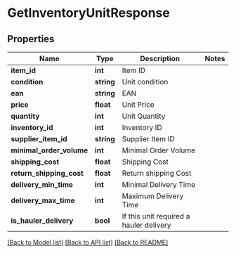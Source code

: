# GetInventoryUnitResponse

## Properties
Name | Type | Description | Notes
------------ | ------------- | ------------- | -------------
**item_id** | **int** | Item ID | 
**condition** | **string** | Unit condition | 
**ean** | **string** | EAN | 
**price** | **float** | Unit Price | 
**quantity** | **int** | Unit Quantity | 
**inventory_id** | **int** | Inventory ID | 
**supplier_item_id** | **string** | Supplier Item ID | 
**minimal_order_volume** | **int** | Minimal Order Volume | 
**shipping_cost** | **float** | Shipping Cost | 
**return_shipping_cost** | **float** | Return shipping Cost | 
**delivery_min_time** | **int** | Minimal Delivery Time | 
**delivery_max_time** | **int** | Maximum Delivery Time | 
**is_hauler_delivery** | **bool** | If this unit required a hauler delivery | 

[[Back to Model list]](../README.md#documentation-for-models) [[Back to API list]](../README.md#documentation-for-api-endpoints) [[Back to README]](../README.md)



